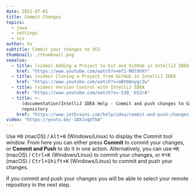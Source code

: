 ```yaml
---
date: 2021-07-01
title: Commit Changes
topics:
  - java
  - settings
  - vcs
author: hs
subtitle: Commit your changes to VCS
thumbnail: ./thumbnail.png
seealso:
  - title: (video) Adding a Project to Git and GitHub in IntelliJ IDEA
    href: "https://www.youtube.com/watch?v=mf2-MOl0VXY"
  - title: (video) Cloning a Project from GitHub in IntelliJ IDEA
    href: "https://www.youtube.com/watch?v=aBVOAnygcZw"
  - title: (video) Version Control with IntelliJ IDEA
    href: "https://www.youtube.com/watch?v=-S3Q_-b52rA"
  - title: >-
      (documentation)IntelliJ IDEA Help - Commit and push changes to Git
      repository
    href: "https://www.jetbrains.com/help/idea/commit-and-push-changes.html"
video: "https://youtu.be/-1DXJvgUTkA"
---
```


Use <kbd>⌘0</kbd> (macOS) / <kbd>Alt+0</kbd> (Windows/Linux) to display the Commit tool window. From here you can either press **Commit** to commit your changes, or **Commit and Push** to do it in one action. Alternatively, you can use <kbd>⌘K</kbd> (macOS) / <kbd>Ctrl+K</kbd> (Windows/Linux) to commit your changes, or <kbd>⌘⌥K</kbd> (macOS) / <kbd>Ctrl+Shift+K</kbd> (Windows/Linux) to commit and push your changes.

If you commit and push your changes you will be able to select your remote repository in the next step.
